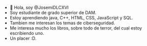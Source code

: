 - 👋 Hola, soy @JosemiDLCXVI
- Soy estudiante de grado superior de DAM.
- Estoy aprendiendo java, C++, HTML, CSS, JavaScript y SQL.
- Tambien me interesan los temas de ciberseguridad.
- Me interesa mucho los libros, sobre todo de terror, del cual estoy escribiendo uno.
- Un placer :D.

<!---
JosemiDLCXVI/JosemiDLCXVI is a ✨ special ✨ repository because its `README.md` (this file) appears on your GitHub profile.
You can click the Preview link to take a look at your changes.
--->
